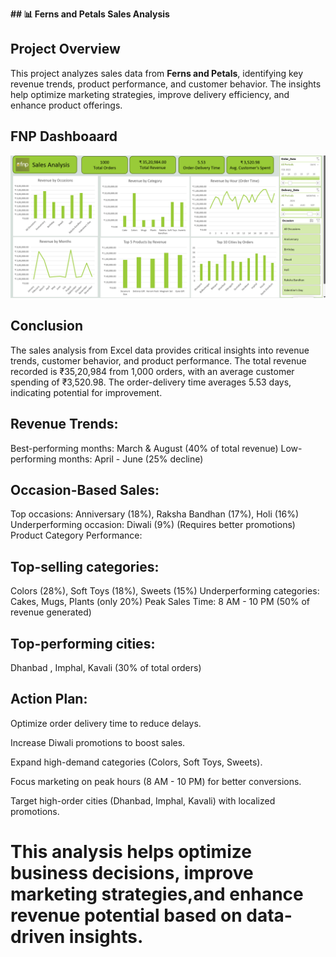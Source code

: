 **## 📊 Ferns and Petals Sales Analysis**

## Project Overview  
This project analyzes sales data from **Ferns and Petals**, identifying key revenue trends, product performance, and customer behavior. The insights help optimize marketing strategies, improve delivery efficiency, and enhance product offerings.  

## FNP Dashboaard

![Image Alt](https://github.com/mayurkhadse01/Ferns_and_Petals_Excel_Project/blob/9c62b2c8d67fa637ce68f4af61345010c0f43a32/Screenshot%202024-10-24%20160552.png)

## Conclusion 
The sales analysis from Excel data provides critical insights into revenue trends, customer behavior, and product performance. The total revenue recorded is ₹35,20,984 from 1,000 orders, with an average customer spending of ₹3,520.98. The order-delivery time averages 5.53 days, indicating potential for improvement.

##  Revenue Trends: 
Best-performing months: March & August (40% of total revenue)
Low-performing months: April - June (25% decline)

## Occasion-Based Sales:
Top occasions: Anniversary 
(18%), Raksha Bandhan (17%), Holi (16%)
Underperforming occasion: Diwali (9%) (Requires better promotions)
Product Category Performance:

## Top-selling categories: 
Colors (28%), Soft Toys (18%), Sweets (15%)
Underperforming categories: Cakes, Mugs, Plants (only 20%)
Peak Sales Time: 8 AM - 10 PM (50% of revenue generated)

## Top-performing cities:
Dhanbad , Imphal, Kavali (30% of total orders)

## Action Plan:
Optimize order delivery time to reduce delays.

Increase Diwali promotions to boost sales.

Expand high-demand categories (Colors, Soft Toys, Sweets).

Focus marketing on peak hours (8 AM - 10 PM) for better conversions.

Target high-order cities (Dhanbad, Imphal, Kavali) with localized promotions.

# This analysis helps optimize business decisions, improve marketing strategies,and enhance revenue potential based on data-driven insights.
